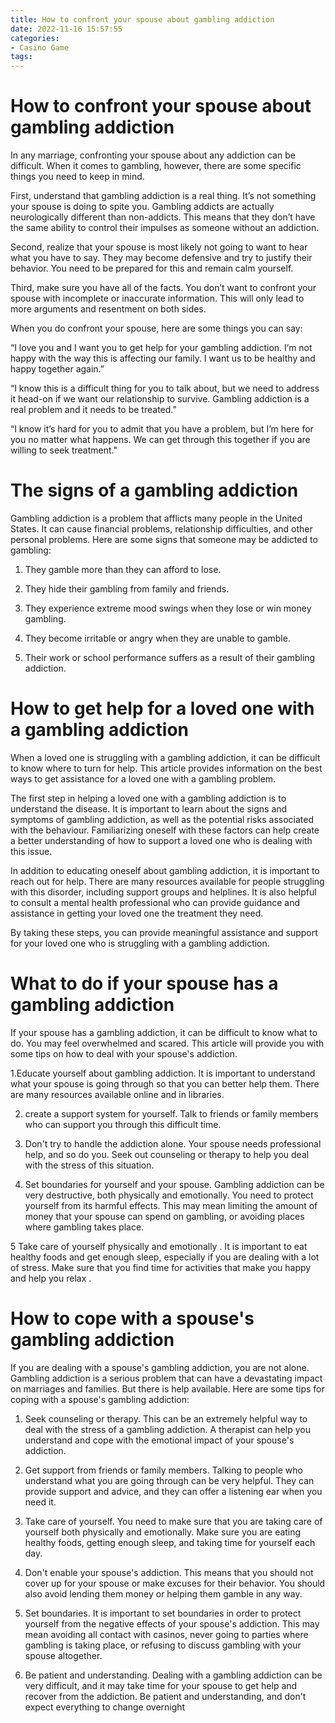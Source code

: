 ```yaml
---
title: How to confront your spouse about gambling addiction
date: 2022-11-16 15:57:55
categories:
- Casino Game
tags:
---
```



#  How to confront your spouse about gambling addiction

In any marriage, confronting your spouse about any addiction can be difficult. When it comes to gambling, however, there are some specific things you need to keep in mind.

First, understand that gambling addiction is a real thing. It’s not something your spouse is doing to spite you. Gambling addicts are actually neurologically different than non-addicts. This means that they don’t have the same ability to control their impulses as someone without an addiction.

Second, realize that your spouse is most likely not going to want to hear what you have to say. They may become defensive and try to justify their behavior. You need to be prepared for this and remain calm yourself.

Third, make sure you have all of the facts. You don’t want to confront your spouse with incomplete or inaccurate information. This will only lead to more arguments and resentment on both sides.

When you do confront your spouse, here are some things you can say:

“I love you and I want you to get help for your gambling addiction. I’m not happy with the way this is affecting our family. I want us to be healthy and happy together again.”

“I know this is a difficult thing for you to talk about, but we need to address it head-on if we want our relationship to survive. Gambling addiction is a real problem and it needs to be treated.”

“I know it’s hard for you to admit that you have a problem, but I’m here for you no matter what happens. We can get through this together if you are willing to seek treatment."

#  The signs of a gambling addiction

Gambling addiction is a problem that afflicts many people in the United States. It can cause financial problems, relationship difficulties, and other personal problems. Here are some signs that someone may be addicted to gambling:

1. They gamble more than they can afford to lose.

2. They hide their gambling from family and friends.

3. They experience extreme mood swings when they lose or win money gambling.

4. They become irritable or angry when they are unable to gamble.

5. Their work or school performance suffers as a result of their gambling addiction.

#  How to get help for a loved one with a gambling addiction

When a loved one is struggling with a gambling addiction, it can be difficult to know where to turn for help. This article provides information on the best ways to get assistance for a loved one with a gambling problem.

The first step in helping a loved one with a gambling addiction is to understand the disease. It is important to learn about the signs and symptoms of gambling addiction, as well as the potential risks associated with the behaviour. Familiarizing oneself with these factors can help create a better understanding of how to support a loved one who is dealing with this issue.

In addition to educating oneself about gambling addiction, it is important to reach out for help. There are many resources available for people struggling with this disorder, including support groups and helplines. It is also helpful to consult a mental health professional who can provide guidance and assistance in getting your loved one the treatment they need.

By taking these steps, you can provide meaningful assistance and support for your loved one who is struggling with a gambling addiction.

#  What to do if your spouse has a gambling addiction

If your spouse has a gambling addiction, it can be difficult to know what to do. You may feel overwhelmed and scared. This article will provide you with some tips on how to deal with your spouse's addiction.

1.Educate yourself about gambling addiction. It is important to understand what your spouse is going through so that you can better help them. There are many resources available online and in libraries.

2. create a support system for yourself. Talk to friends or family members who can support you through this difficult time.

3. Don't try to handle the addiction alone. Your spouse needs professional help, and so do you. Seek out counseling or therapy to help you deal with the stress of this situation.

4. Set boundaries for yourself and your spouse. Gambling addiction can be very destructive, both physically and emotionally. You need to protect yourself from its harmful effects. This may mean limiting the amount of money that your spouse can spend on gambling, or avoiding places where gambling takes place.

5 Take care of yourself physically and emotionally . It is important to eat healthy foods and get enough sleep, especially if you are dealing with a lot of stress. Make sure that you find time for activities that make you happy and help you relax .

#  How to cope with a spouse's gambling addiction

If you are dealing with a spouse's gambling addiction, you are not alone. Gambling addiction is a serious problem that can have a devastating impact on marriages and families. But there is help available. Here are some tips for coping with a spouse's gambling addiction:

1. Seek counseling or therapy. This can be an extremely helpful way to deal with the stress of a gambling addiction. A therapist can help you understand and cope with the emotional impact of your spouse's addiction.

2. Get support from friends or family members. Talking to people who understand what you are going through can be very helpful. They can provide support and advice, and they can offer a listening ear when you need it.

3. Take care of yourself. You need to make sure that you are taking care of yourself both physically and emotionally. Make sure you are eating healthy foods, getting enough sleep, and taking time for yourself each day.

4. Don't enable your spouse's addiction. This means that you should not cover up for your spouse or make excuses for their behavior. You should also avoid lending them money or helping them gamble in any way.

5. Set boundaries. It is important to set boundaries in order to protect yourself from the negative effects of your spouse's addiction. This may mean avoiding all contact with casinos, never going to parties where gambling is taking place, or refusing to discuss gambling with your spouse altogether.

6. Be patient and understanding. Dealing with a gambling addiction can be very difficult, and it may take time for your spouse to get help and recover from the addiction. Be patient and understanding, and don't expect everything to change overnight